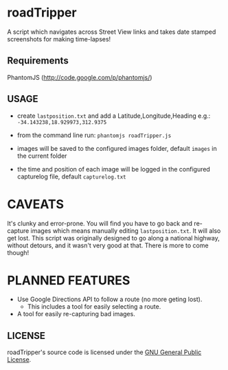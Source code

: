 # roadTripper
A script which navigates across Street View links and takes date stamped screenshots for making time-lapses!

## Requirements
PhantomJS (http://code.google.com/p/phantomjs/)

## USAGE
* create `lastposition.txt` and add a Latitude,Longitude,Heading e.g.: `-34.143238,18.929973,312.9375`
* from the command line run: `phantomjs roadTripper.js`

* images will be saved to the configured images folder, default `images`  in the current folder
* the time and position of each image will be logged in the configured capturelog file, default `capturelog.txt`

# CAVEATS
It's clunky and error-prone. You will find you have to go back and re-capture images which means manually editing `lastposition.txt`.
It will also get lost. This script was originally designed to go along a national highway, without detours, and it wasn't very good at that.
There is more to come though!

# PLANNED FEATURES
* Use Google Directions API to follow a route (no more geting lost).
  * This includes a tool for easily selecting a route.
* A tool for easily re-capturing bad images.

## LICENSE
roadTripper's source code is licensed under the
[GNU General Public License](http://www.gnu.org/licenses/gpl.html).
